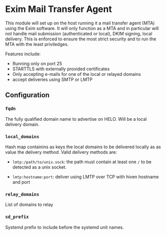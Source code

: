 Exim Mail Transfer Agent
========================

This module will set up on the host running it a mail transfer agent (MTA) using
the Exim software.  It will only function as a MTA and in  particular  will  not
handle mail submission (authenticated or local), DKIM signing,  local  delivery.
This is enforced to ensure the most strict security and to run the MTA with  the
least priviledges.

Features include:

- Running only on port 25
- STARTTLS with externally provided certificates
- Only accepting e-mails for one of the local or relayed domains
- accept deliveries using SMTP or LMTP

Configuration
-------------

### `fqdn`

The fully qualified domain name to advertise on HELO. Will be a local delivery
domain.

### `local_domains`

Hash map containins as keys the local domains to be delivered locally as as
value the delivery method. Valid delivery methods are:

- `lmtp:/path/to/unix.sock`: the path must contain at least one `/` to be
  detected as a unix socket.

- `lmtp:hostname:port`: deliver using LMTP over TCP with hiven hostname and port

### `relay_domains`

List of domains to relay

### `sd_prefix`

Systemd prefix to include before the systemd unit names.

